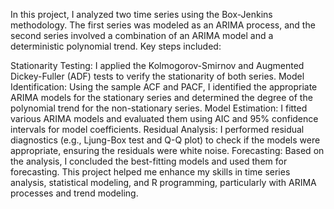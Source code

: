 In this project, I analyzed two time series using the Box-Jenkins methodology. The first series was modeled as an ARIMA process, and the second series involved a combination of an ARIMA model and a deterministic polynomial trend. Key steps included:

Stationarity Testing: I applied the Kolmogorov-Smirnov and Augmented Dickey-Fuller (ADF) tests to verify the stationarity of both series.
Model Identification: Using the sample ACF and PACF, I identified the appropriate ARIMA models for the stationary series and determined the degree of the polynomial trend for the non-stationary series.
Model Estimation: I fitted various ARIMA models and evaluated them using AIC and 95% confidence intervals for model coefficients.
Residual Analysis: I performed residual diagnostics (e.g., Ljung-Box test and Q-Q plot) to check if the models were appropriate, ensuring the residuals were white noise.
Forecasting: Based on the analysis, I concluded the best-fitting models and used them for forecasting.
This project helped me enhance my skills in time series analysis, statistical modeling, and R programming, particularly with ARIMA processes and trend modeling.
